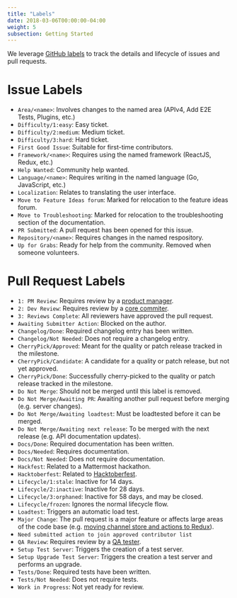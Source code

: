 ```yaml
---
title: "Labels"
date: 2018-03-06T00:00:00-04:00
weight: 5
subsection: Getting Started
---
```


We leverage [GitHub labels](https://help.github.com/en/articles/about-labels) to track the details and lifecycle of issues and pull requests.

# Issue Labels
* `Area/<name>`: Involves changes to the named area (APIv4, Add E2E Tests, Plugins, etc.)
* `Difficulty/1:easy`: Easy ticket.
* `Difficulty/2:medium`: Medium ticket.
* `Difficulty/3:hard`: Hard ticket.
* `First Good Issue`: Suitable for first-time contributors.
* `Framework/<name>`: Requires using the named framework (ReactJS, Redux, etc.)
* `Help Wanted`: Community help wanted.
* `Language/<name>`: Requires writing in the named language (Go, JavaScript, etc.)
* `Localization`: Relates to translating the user interface.
* `Move to Feature Ideas forum`: Marked for relocation to the feature ideas forum.
* `Move to Troubleshooting`: Marked for relocation to the troubleshooting section of the documentation.
* `PR Submitted`: A pull request has been opened for this issue.
* `Repository/<name>`: Requires changes in the named respository.
* `Up for Grabs`: Ready for help from the community. Removed when someone volunteers.

# Pull Request Labels

* `1: PM Review`: Requires review by a [product manager](/contribute/getting-started/core-committers/#product-managers).
* `2: Dev Review`: Requires review by a [core commiter](/contribute/getting-started/core-committers/#core-committers).
* `3: Reviews Complete`: All reviewers have approved the pull request.
* `Awaiting Submitter Action`: Blocked on the author.
* `Changelog/Done`: Required changelog entry has been written.
* `Changelog/Not Needed`: Does not require a changelog entry.
* `CherryPick/Approved`: Meant for the quality or patch release tracked in the milestone.
* `CherryPick/Candidate`: A candidate for a quality or patch release, but not yet approved.
* `CherryPick/Done`: Successfully cherry-picked to the quality or patch release tracked in the milestone.
* `Do Not Merge`: Should not be merged until this label is removed.
* `Do Not Merge/Awaiting PR`: Awaiting another pull request before merging (e.g. server changes).
* `Do Not Merge/Awaiting loadtest`: Must be loadtested before it can be merged.
* `Do Not Merge/Awaiting next release`: To be merged with the next release (e.g. API documentation updates).
* `Docs/Done`: Required documentation has been written.
* `Docs/Needed`: Requires documentation.
* `Docs/Not Needed`: Does not require documentation.
* `Hackfest`: Related to a Mattermost hackathon.
* `Hacktoberfest`: Related to [Hacktoberfest](https://hacktoberfest.digitalocean.com/).
* `Lifecycle/1:stale`: Inactive for 14 days.
* `Lifecycle/2:inactive`: Inactive for 28 days.
* `Lifecycle/3:orphaned`: Inactive for 58 days, and may be closed.
* `Lifecycle/frozen`: Ignores the normal lifecycle flow.
* `Loadtest`: Triggers an automatic load test.
* `Major Change`: The pull request is a major feature or affects large areas of the code base (e.g. [moving channel store and actions to Redux](https://github.com/mattermost/platform/pull/6235)).
* `Need submitted action to join approved contributor list`
* `QA Review`: Requires review by a [QA tester](/contribute/getting-started/core-committers/#qa-testers).
* `Setup Test Server`: Triggers the creation of a test server.
* `Setup Upgrade Test Server`: Triggers the creation a test server and performs an upgrade.
* `Tests/Done`: Required tests have been written.
* `Tests/Not Needed`: Does not require tests.
* `Work in Progress`: Not yet ready for review.
